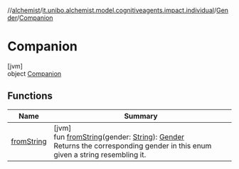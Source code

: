 //[alchemist](../../../../index.md)/[it.unibo.alchemist.model.cognitiveagents.impact.individual](../../index.md)/[Gender](../index.md)/[Companion](index.md)

# Companion

[jvm]\
object [Companion](index.md)

## Functions

| Name | Summary |
|---|---|
| [fromString](from-string.md) | [jvm]<br>fun [fromString](from-string.md)(gender: [String](https://kotlinlang.org/api/latest/jvm/stdlib/kotlin/-string/index.html)): [Gender](../index.md)<br>Returns the corresponding gender in this enum given a string resembling it. |
